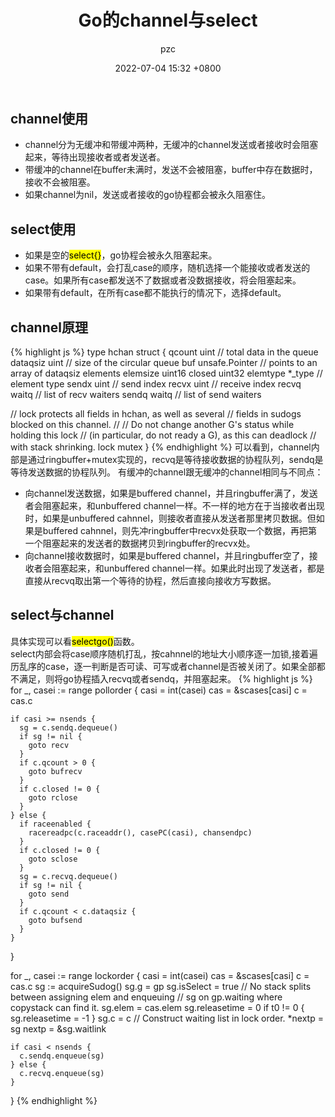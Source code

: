 ﻿---
layout: post
author: pzc
title: Go的channel与select
tags: [Go]
date: 2022-07-04 15:32 +0800
toc:  true
---

## channel使用
- channel分为无缓冲和带缓冲两种，无缓冲的channel发送或者接收时会阻塞起来，等待出现接收者或者发送者。
- 带缓冲的channel在buffer未满时，发送不会被阻塞，buffer中存在数据时，接收不会被阻塞。  
- 如果channel为nil，发送或者接收的go协程都会被永久阻塞住。

## select使用
- 如果是空的<mark>select{}</mark>，go协程会被永久阻塞起来。
- 如果不带有default，会打乱case的顺序，随机选择一个能接收或者发送的case。如果所有case都发送不了数据或者没数据接收，将会阻塞起来。
- 如果带有default，在所有case都不能执行的情况下，选择default。

## channel原理
{% highlight js %}
type hchan struct {
  qcount   uint           // total data in the queue
  dataqsiz uint           // size of the circular queue
  buf      unsafe.Pointer // points to an array of dataqsiz elements
  elemsize uint16
  closed   uint32
  elemtype *_type // element type
  sendx    uint   // send index
  recvx    uint   // receive index
  recvq    waitq  // list of recv waiters
  sendq    waitq  // list of send waiters

  // lock protects all fields in hchan, as well as several
  // fields in sudogs blocked on this channel.
  //
  // Do not change another G's status while holding this lock
  // (in particular, do not ready a G), as this can deadlock
  // with stack shrinking.
  lock mutex
}
{% endhighlight %}
可以看到，channel内部是通过ringbuffer+mutex实现的，recvq是等待接收数据的协程队列，sendq是等待发送数据的协程队列。
有缓冲的channel跟无缓冲的channel相同与不同点：
- 向channel发送数据，如果是buffered channel，并且ringbuffer满了，发送者会阻塞起来，和unbuffered channel一样。不一样的地方在于当接收者出现时，如果是unbuffered cahnnel，则接收者直接从发送者那里拷贝数据。但如果是buffered cahnnel，则先冲ringbuffer中recvx处获取一个数据，再把第一个阻塞起来的发送者的数据拷贝到ringbuffer的recvx处。
- 向channel接收数据时，如果是buffered channel，并且ringbuffer空了，接收者会阻塞起来，和unbuffered channel一样。如果此时出现了发送者，都是直接从recvq取出第一个等待的协程，然后直接向接收方写数据。
  
## select与channel
具体实现可以看<mark>selectgo()</mark>函数。  
select内部会将case顺序随机打乱，按cahnnel的地址大小顺序逐一加锁,接着遍历乱序的case，逐一判断是否可读、可写或者channel是否被关闭了。如果全部都不满足，则将go协程插入recvq或者sendq，并阻塞起来。
{% highlight js %}
for _, casei := range pollorder {
    casi = int(casei)
    cas = &scases[casi]
    c = cas.c

    if casi >= nsends {
      sg = c.sendq.dequeue()
      if sg != nil {
        goto recv
      }
      if c.qcount > 0 {
        goto bufrecv
      }
      if c.closed != 0 {
        goto rclose
      }
    } else {
      if raceenabled {
        racereadpc(c.raceaddr(), casePC(casi), chansendpc)
      }
      if c.closed != 0 {
        goto sclose
      }
      sg = c.recvq.dequeue()
      if sg != nil {
        goto send
      }
      if c.qcount < c.dataqsiz {
        goto bufsend
      }
    }
  }

  for _, casei := range lockorder {
    casi = int(casei)
    cas = &scases[casi]
    c = cas.c
    sg := acquireSudog()
    sg.g = gp
    sg.isSelect = true
    // No stack splits between assigning elem and enqueuing
    // sg on gp.waiting where copystack can find it.
    sg.elem = cas.elem
    sg.releasetime = 0
    if t0 != 0 {
      sg.releasetime = -1
    }
    sg.c = c
    // Construct waiting list in lock order.
    *nextp = sg
    nextp = &sg.waitlink

    if casi < nsends {
      c.sendq.enqueue(sg)
    } else {
      c.recvq.enqueue(sg)
    }
  }
  {% endhighlight %}